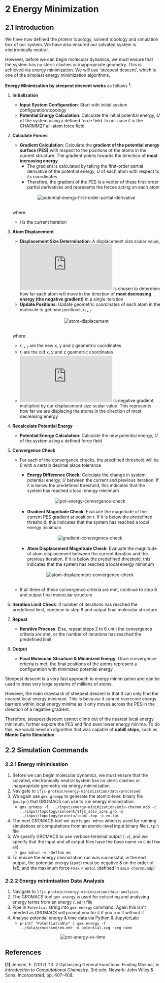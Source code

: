 # 2 Energy Minimization

## 2.1 Introduction

We have now defined the protein topology, solvent topology and simulation box of our system. We have also ensured our solvated system is electronically neutral. 

However, before we can begin molecular dynamics, we must ensure that the system has no steric clashes or inappropriate geometry. This is achieved via energy minimization. We will use 'steepest descent', which is one of the simplest energy minimization algorithms.

**Energy Minimization by steepest descent works** as follows **<sup>1</sup>**:
1. **Initialization** 
    * **Input System Configuration**: Start with initial system configuration/topology
    * **Potential Energy Calculation**: Calculate the initial potential energy, *U* of the system using a defined force field. In our case it is the CHARMM27 all-atom force field
2. **Calculate Forces**
    * **Gradient Calculation**: Calculate the **gradient of the potential energy surface (PES)** with respect to the positions of the atoms in the current structure. The gradient points towards the direction of **most increasing energy**
      * The gradient is calculated by taking the first-order partial derivative of the potential energy, *U* of each atom with respect to its coordinates
      * Therefore, the gradient of the PES is a vector of these first-order partial derivatives and represents the forces acting on each atom

	<br>
	<div align="center">
		<img src="https://latex.codecogs.com/svg.latex?%5Ccolor%7Bwhite%7D%20%5Cnabla_%7B%5Cmathbf%7B%7D%7D%20U%28%5Cmathbf%7Br_i%7D%29%20%3D%20%5Cleft%28%20%5Cfrac%7B%5Cpartial%20U%7D%7B%5Cpartial%20x_i%7D%2C%20%5Cfrac%7B%5Cpartial%20U%7D%7B%5Cpartial%20y_i%7D%2C%20%5Cfrac%7B%5Cpartial%20U%7D%7B%5Cpartial%20z_i%7D%20%5Cright%29", alt='potential-energy-first-order-partial-derivative'/>
	</div>
	<br>

	where:
	* *i* is the current iteration

3. **Atom Displacement**
    * **Displacement Size Determination**: A displacement size scalar value, ![displacement_size](https://latex.codecogs.com/svg.latex?%5Ccolor%7Bwhite%7D%20%5Cgamma) is chosen to determine how far each atom will move in the direction of **most decreasing energy (the negative gradient)** in a single iteration
    * **Update Positions**: Update geometric coordinates of each atom in the molecule to get new positions, *r<sub>i + 1</sub>*

  	<br>
	<div align="center">
		<img src="https://latex.codecogs.com/svg.latex?%5Ccolor%7Bwhite%7D%20r_%7Bi%2B1%7D%20%3D%20r_i%20-%20%5Cgamma_i%20%5Cnabla%20U%28r_i%29", alt="atom-displacement">
	</div>
	<br>

  	where:
   	* *r<sub>i + 1</sub>* are the new x, y and z geometric coordinates
   	* *r<sub>i</sub>* are the old x, y and z geometric coordinates
   	* ![negative_gradient_displacement](https://latex.codecogs.com/svg.latex?%5Ccolor%7Bwhite%7D%20%5CLARGE%20-%20%5Cgamma_i%20%5Cnabla%20U%28r_i%29) is negative gradient, multiplied by our displacement size scalar value. This represents how far we are displacing the atoms in the direction of most decreasing energy

5. **Recalculate Potential Energy**
    * **Potential Energy Calculation**: Calculate the new potential energy, *U* of the system using a defined force field
6. **Convergence Check**
    * For each of the convergence checks, the predfined threshold will be 0 with a certain decimal place tolerance
    	* **Energy Difference Check**: Calculate the change in system potential energy, *U* between the current and previous iteration. If it is below the predefined threshold, this indicates that the system has reached a local energy mimimum
		<br>
		<div align="center">
			<img src="https://latex.codecogs.com/svg.latex?%5Ccolor%7Bwhite%7D%20%5CLARGE%20%7CU%28r_i%29%20-%20U%28r_%7Bi%2B1%7D%29%7C%20%5Capprox%200", alt="pot-energy-convergence-check">
		</div>
		<br>
  
    	* **Gradient Magnitude Check**: Evaluate the magnitude of the current PES gradient at position *r*. If it is below the predefined threshold, this indicates that the system has reached a local energy minimum

		<br>
		<div align="center">
			<img src="https://latex.codecogs.com/svg.latex?%5Ccolor%7Bwhite%7D%20%5CLARGE%20%7C%7C%5Cnabla%20U%28r_i%29%7C%7C%20%5Capprox%200", alt="gradient-convergence-check">
		</div>
		<br>
  
		* **Atom Displacement Magnitude Check**: Evaluate the magnitude of atom displacement between the current iteration and the previous iteration. If it is below the predefined threshold, this indicates that the system has reached a local energy minimum

		<br>
		<div align="center">
			<img src="https://latex.codecogs.com/svg.latex?%5Ccolor%7Bwhite%7D%20%5CLARGE%20%7C%7C%20r_i%20-%20r_%7Bi%2B1%7D%20%7C%7C%20%5Capprox%200", alt="atom-displacement-convergence-check">
		</div>
		<br>
  
    * If all three of these convergence criteria are met, continue to step 8 and output final molecular structure
7. **Iteration Limit Check**: If number of iterations has reached the predefined limit, continue to step 8 and output final molecular structure
8. **Repeat**
    * **Iterative Process**: Else, repeat steps 2 to 6 until the convergence criteria are met, or the number of iterations has reached the predefined limit
9. **Output**
    * **Final Molecular Structure & Minimized Energy**: Once convergence criteria is met, the final positions of the atoms represent a configuration with minimized potential energy

Steepest descent is a very fast approach to energy minimization and can be used to treat very large systems of millions of atoms. 

However, the main drawback of steepest descent is that it can only find the nearest local energy minimum. This is because it cannot overcome energy barriers within local energy minima as it only moves across the PES in the direction of a negative gradient. 

Therefore, steepest descent cannot climb out of the nearest local energy minimum, further explore the PES and find even lower energy minima. To do this, we would need an algorithm that was capable of **uphill steps**, such as **Monte Carlo Simulation**.

## 2.2 Simulation Commands

### 2.2.1 Energy minimisation
1. Before we can begin molecular dynamics, we must ensure that the solvated, electronically neutral system has no steric clashes or inappropriate geometry via energy minimization
2. Navigate to `1fjs-protein/energy-minimization/data/processed`
3. We again use `gmx grompp` to generate the atomic-level binary file (`em.tpr`) that GROMACS can use to run energy minimization:
	* `gmx grompp -f  ../input/energy-minimization/emin-charmm.mdp -c ../input/topology/solvent/1fjs_solv_ions.gro -p ../input/topology/protein/topol.top -o em.tpr`
4. The next GROMACS tool we use is `gmx mdrun` which is used for running simulations or computations from an atomic-level input binary file (`.tpr`) file
5. We specify GROMACS to use verbose terminal output (`-v`), and we specify that the input and all output files have the base name `em` (`-deffnm em`)
	* `gmx mdrun -v -deffnm em`
6. To ensure the energy minimization run was successful, in the end output, the potential energy (`epot`) must be negative & on the order of 1e5, and the maximum force `Fmax` < `emtol` (defined in `emin-charmm.mdp`)

### 2.2.2 Energy minimisation Data Analysis
1. Navigate to `1fjs-protein/energy-minimization/data-analysis`
2. The GROMACS tool `gmx energy` is used for extracting and analysing energy terms from an energy (`.edr`) file 
3. Pipe in `Potential` string into `gmx energy` command. Again this isn't needed as GROMACS will prompt you for it if you run it without it
4. Analyse potential energy & time data via Python & JupyterLab:
	* `printf "Potential\n0\n" | gmx energy -f ../data/processed/em.edr -o potential.xvg -xvg none`

<div align="center">
  <img src="https://github.com/c-vandenberg/gromacs-tutorials/assets/60201356/446530fd-7aac-4d4a-9087-8578fa5b4c78" alt="pot-energy-vs-time" width="">
</div>

## References
**[1]** Jensen, F. (2017) ‘13. 2 Optimizing General Functions: Finding Minima’, in *Introduction to Computational Chemistry*. 3rd edn. Newark: John Wiley & Sons, Incorporated, pp. 407–408. 
    

